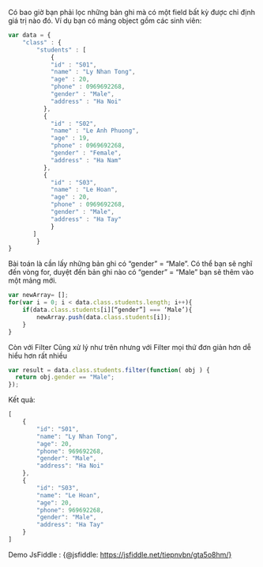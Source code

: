 Có bao giờ bạn phải lọc những bản ghi mà có một field bất kỳ được chỉ định giá trị nào đó.
Ví dụ bạn có mảng object gồm các sinh viên:
```javascript
var data = {
  	"class" : {
        "students" : [
        	{
            "id" : "S01",
            "name" : "Ly Nhan Tong",
            "age" : 20,
            "phone" : 0969692268,
            "gender" : "Male",
            "address" : "Ha Noi"
          },
          {
            "id" : "S02",
            "name" : "Le Anh Phuong",
            "age" : 19,
            "phone" : 0969692268,
            "gender" : "Female",
            "address" : "Ha Nam"
          },
          {
            "id" : "S03",
            "name" : "Le Hoan",
            "age" : 20,
            "phone" : 0969692268,
            "gender" : "Male",
            "address" : "Ha Tay"
       		}
       ]
		}
}
```
Bài toán là cần lấy những bản ghi có “gender” = “Male”. Có thể bạn sẽ nghĩ đến vòng for, duyệt đến bản ghi nào có “gender” = “Male” bạn sẽ thêm vào một mảng mới.
```javascript
var newArray= [];
for(var i = 0; i < data.class.students.length; i++){
    if(data.class.students[i][“gender”] === ‘Male’){
        newArray.push(data.class.students[i]);
    }
}
```
Còn với Filter Cũng xử lý như trên nhưng với Filter mọi thứ đơn giản hơn dễ hiểu hơn rất nhiều
```javascript
var result = data.class.students.filter(function( obj ) {
  return obj.gender == "Male";
});
```
Kết quả:
```javascript
[
    {
        "id": "S01",
        "name": "Ly Nhan Tong",
        "age": 20,
        "phone": 969692268,
        "gender": "Male",
        "address": "Ha Noi"
    },
    {
        "id": "S03",
        "name": "Le Hoan",
        "age": 20,
        "phone": 969692268,
        "gender": "Male",
        "address": "Ha Tay"
    }
]
```

Demo JsFiddle : 
{@jsfiddle: https://jsfiddle.net/tiepnvbn/gta5o8hm/}